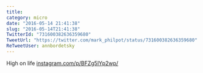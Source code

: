 ```yaml
---
title: 
category: micro
date: "2016-05-14 21:41:38"
slug: "2016-05-14T21:41:38"
TwitterId: "731600382636359680"
TweetUrl: "https://twitter.com/mark_philpot/status/731600382636359680"
ReTweetUser: annbordetsky
---
```


<i class="fa fa-retweet" aria-hidden="true"></i> High on life
[instagram.com/p/BFZg5lYp2wp/](https://www.instagram.com/p/BFZg5lYp2wp/)
